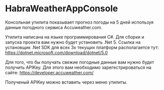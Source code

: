 # HabraWeatherAppConsole
Консольная утилита показывает прогноз погоды на 5 дней используя данные погодного сервиса Accuweather.com.

Утилита написана на языке программирования C#. Для сборки и запуска проекта вам нужно будет установить .Net 5.
Ссылка на установщик .Net SDK для всех 3х текущих платформ располагается тут: https://dotnet.microsoft.com/download/dotnet/5.0

Для того, что бы получать свежие погодные данные вам нужно будет получить APIKey. Для этого вам необходимо зарегестрироваться на сайте: https://developer.accuweather.com/

Полученый APIKey можно вставить через меню утилиты.
